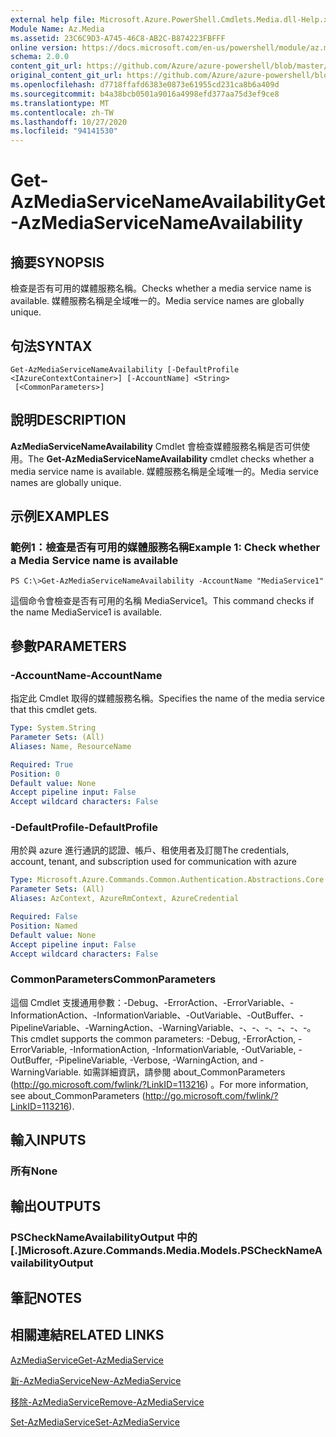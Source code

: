 ```yaml
---
external help file: Microsoft.Azure.PowerShell.Cmdlets.Media.dll-Help.xml
Module Name: Az.Media
ms.assetid: 23C6C9D3-A745-46C8-AB2C-B874223FBFFF
online version: https://docs.microsoft.com/en-us/powershell/module/az.media/get-azmediaservicenameavailability
schema: 2.0.0
content_git_url: https://github.com/Azure/azure-powershell/blob/master/src/Media/Media/help/Get-AzMediaServiceNameAvailability.md
original_content_git_url: https://github.com/Azure/azure-powershell/blob/master/src/Media/Media/help/Get-AzMediaServiceNameAvailability.md
ms.openlocfilehash: d7718ffafd6383e0873e61955cd231ca8b6a409d
ms.sourcegitcommit: b4a38bcb0501a9016a4998efd377aa75d3ef9ce8
ms.translationtype: MT
ms.contentlocale: zh-TW
ms.lasthandoff: 10/27/2020
ms.locfileid: "94141530"
---
```

# <span data-ttu-id="418a6-101">Get-AzMediaServiceNameAvailability</span><span class="sxs-lookup"><span data-stu-id="418a6-101">Get-AzMediaServiceNameAvailability</span></span>

## <span data-ttu-id="418a6-102">摘要</span><span class="sxs-lookup"><span data-stu-id="418a6-102">SYNOPSIS</span></span>
<span data-ttu-id="418a6-103">檢查是否有可用的媒體服務名稱。</span><span class="sxs-lookup"><span data-stu-id="418a6-103">Checks whether a media service name is available.</span></span>
<span data-ttu-id="418a6-104">媒體服務名稱是全域唯一的。</span><span class="sxs-lookup"><span data-stu-id="418a6-104">Media service names are globally unique.</span></span>

## <span data-ttu-id="418a6-105">句法</span><span class="sxs-lookup"><span data-stu-id="418a6-105">SYNTAX</span></span>

```
Get-AzMediaServiceNameAvailability [-DefaultProfile <IAzureContextContainer>] [-AccountName] <String>
 [<CommonParameters>]
```

## <span data-ttu-id="418a6-106">說明</span><span class="sxs-lookup"><span data-stu-id="418a6-106">DESCRIPTION</span></span>
<span data-ttu-id="418a6-107">**AzMediaServiceNameAvailability** Cmdlet 會檢查媒體服務名稱是否可供使用。</span><span class="sxs-lookup"><span data-stu-id="418a6-107">The **Get-AzMediaServiceNameAvailability** cmdlet checks whether a media service name is available.</span></span>
<span data-ttu-id="418a6-108">媒體服務名稱是全域唯一的。</span><span class="sxs-lookup"><span data-stu-id="418a6-108">Media service names are globally unique.</span></span>

## <span data-ttu-id="418a6-109">示例</span><span class="sxs-lookup"><span data-stu-id="418a6-109">EXAMPLES</span></span>

### <span data-ttu-id="418a6-110">範例1：檢查是否有可用的媒體服務名稱</span><span class="sxs-lookup"><span data-stu-id="418a6-110">Example 1: Check whether a Media Service name is available</span></span>
```
PS C:\>Get-AzMediaServiceNameAvailability -AccountName "MediaService1"
```

<span data-ttu-id="418a6-111">這個命令會檢查是否有可用的名稱 MediaService1。</span><span class="sxs-lookup"><span data-stu-id="418a6-111">This command checks if the name MediaService1 is available.</span></span>

## <span data-ttu-id="418a6-112">參數</span><span class="sxs-lookup"><span data-stu-id="418a6-112">PARAMETERS</span></span>

### <span data-ttu-id="418a6-113">-AccountName</span><span class="sxs-lookup"><span data-stu-id="418a6-113">-AccountName</span></span>
<span data-ttu-id="418a6-114">指定此 Cmdlet 取得的媒體服務名稱。</span><span class="sxs-lookup"><span data-stu-id="418a6-114">Specifies the name of the media service that this cmdlet gets.</span></span>

```yaml
Type: System.String
Parameter Sets: (All)
Aliases: Name, ResourceName

Required: True
Position: 0
Default value: None
Accept pipeline input: False
Accept wildcard characters: False
```

### <span data-ttu-id="418a6-115">-DefaultProfile</span><span class="sxs-lookup"><span data-stu-id="418a6-115">-DefaultProfile</span></span>
<span data-ttu-id="418a6-116">用於與 azure 進行通訊的認證、帳戶、租使用者及訂閱</span><span class="sxs-lookup"><span data-stu-id="418a6-116">The credentials, account, tenant, and subscription used for communication with azure</span></span>

```yaml
Type: Microsoft.Azure.Commands.Common.Authentication.Abstractions.Core.IAzureContextContainer
Parameter Sets: (All)
Aliases: AzContext, AzureRmContext, AzureCredential

Required: False
Position: Named
Default value: None
Accept pipeline input: False
Accept wildcard characters: False
```

### <span data-ttu-id="418a6-117">CommonParameters</span><span class="sxs-lookup"><span data-stu-id="418a6-117">CommonParameters</span></span>
<span data-ttu-id="418a6-118">這個 Cmdlet 支援通用參數：-Debug、-ErrorAction、-ErrorVariable、-InformationAction、-InformationVariable、-OutVariable、-OutBuffer、-PipelineVariable、-WarningAction、-WarningVariable、-、-、-、-、-、-。</span><span class="sxs-lookup"><span data-stu-id="418a6-118">This cmdlet supports the common parameters: -Debug, -ErrorAction, -ErrorVariable, -InformationAction, -InformationVariable, -OutVariable, -OutBuffer, -PipelineVariable, -Verbose, -WarningAction, and -WarningVariable.</span></span> <span data-ttu-id="418a6-119">如需詳細資訊，請參閱 about_CommonParameters (http://go.microsoft.com/fwlink/?LinkID=113216) 。</span><span class="sxs-lookup"><span data-stu-id="418a6-119">For more information, see about_CommonParameters (http://go.microsoft.com/fwlink/?LinkID=113216).</span></span>

## <span data-ttu-id="418a6-120">輸入</span><span class="sxs-lookup"><span data-stu-id="418a6-120">INPUTS</span></span>

### <span data-ttu-id="418a6-121">所有</span><span class="sxs-lookup"><span data-stu-id="418a6-121">None</span></span>

## <span data-ttu-id="418a6-122">輸出</span><span class="sxs-lookup"><span data-stu-id="418a6-122">OUTPUTS</span></span>

### <span data-ttu-id="418a6-123">PSCheckNameAvailabilityOutput 中的 [.]</span><span class="sxs-lookup"><span data-stu-id="418a6-123">Microsoft.Azure.Commands.Media.Models.PSCheckNameAvailabilityOutput</span></span>

## <span data-ttu-id="418a6-124">筆記</span><span class="sxs-lookup"><span data-stu-id="418a6-124">NOTES</span></span>

## <span data-ttu-id="418a6-125">相關連結</span><span class="sxs-lookup"><span data-stu-id="418a6-125">RELATED LINKS</span></span>

[<span data-ttu-id="418a6-126">AzMediaService</span><span class="sxs-lookup"><span data-stu-id="418a6-126">Get-AzMediaService</span></span>](./Get-AzMediaService.md)

[<span data-ttu-id="418a6-127">新-AzMediaService</span><span class="sxs-lookup"><span data-stu-id="418a6-127">New-AzMediaService</span></span>](./New-AzMediaService.md)

[<span data-ttu-id="418a6-128">移除-AzMediaService</span><span class="sxs-lookup"><span data-stu-id="418a6-128">Remove-AzMediaService</span></span>](./Remove-AzMediaService.md)

[<span data-ttu-id="418a6-129">Set-AzMediaService</span><span class="sxs-lookup"><span data-stu-id="418a6-129">Set-AzMediaService</span></span>](./Set-AzMediaService.md)


